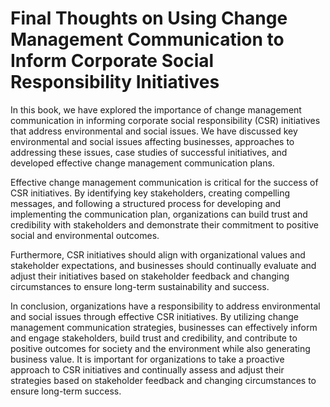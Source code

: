 Final Thoughts on Using Change Management Communication to Inform Corporate Social Responsibility Initiatives
=========================================================================================================================

In this book, we have explored the importance of change management communication in informing corporate social responsibility (CSR) initiatives that address environmental and social issues. We have discussed key environmental and social issues affecting businesses, approaches to addressing these issues, case studies of successful initiatives, and developed effective change management communication plans.

Effective change management communication is critical for the success of CSR initiatives. By identifying key stakeholders, creating compelling messages, and following a structured process for developing and implementing the communication plan, organizations can build trust and credibility with stakeholders and demonstrate their commitment to positive social and environmental outcomes.

Furthermore, CSR initiatives should align with organizational values and stakeholder expectations, and businesses should continually evaluate and adjust their initiatives based on stakeholder feedback and changing circumstances to ensure long-term sustainability and success.

In conclusion, organizations have a responsibility to address environmental and social issues through effective CSR initiatives. By utilizing change management communication strategies, businesses can effectively inform and engage stakeholders, build trust and credibility, and contribute to positive outcomes for society and the environment while also generating business value. It is important for organizations to take a proactive approach to CSR initiatives and continually assess and adjust their strategies based on stakeholder feedback and changing circumstances to ensure long-term success.
